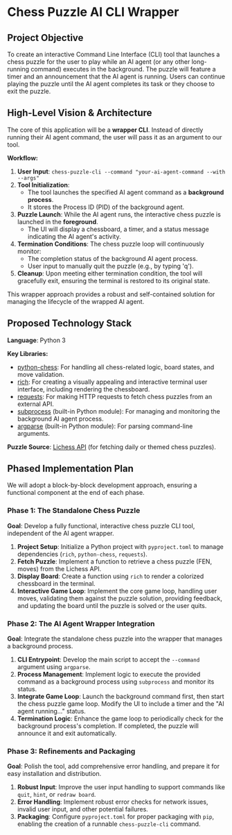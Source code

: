 # Chess Puzzle AI CLI Wrapper

## Project Objective

To create an interactive Command Line Interface (CLI) tool that launches a chess puzzle for the user to play while an AI agent (or any other long-running command) executes in the background. The puzzle will feature a timer and an announcement that the AI agent is running. Users can continue playing the puzzle until the AI agent completes its task or they choose to exit the puzzle.

## High-Level Vision & Architecture

The core of this application will be a **wrapper CLI**. Instead of directly running their AI agent command, the user will pass it as an argument to our tool.

**Workflow:**

1.  **User Input**: `chess-puzzle-cli --command "your-ai-agent-command --with --args"`
2.  **Tool Initialization**:
    *   The tool launches the specified AI agent command as a **background process**.
    *   It stores the Process ID (PID) of the background agent.
3.  **Puzzle Launch**: While the AI agent runs, the interactive chess puzzle is launched in the **foreground**.
    *   The UI will display a chessboard, a timer, and a status message indicating the AI agent's activity.
4.  **Termination Conditions**: The chess puzzle loop will continuously monitor:
    *   The completion status of the background AI agent process.
    *   User input to manually quit the puzzle (e.g., by typing 'q').
5.  **Cleanup**: Upon meeting either termination condition, the tool will gracefully exit, ensuring the terminal is restored to its original state.

This wrapper approach provides a robust and self-contained solution for managing the lifecycle of the wrapped AI agent.

## Proposed Technology Stack

**Language**: Python 3

**Key Libraries:**

*   [python-chess](https://github.com/niklasf/python-chess): For handling all chess-related logic, board states, and move validation.
*   [rich](https://github.com/Textualize/rich): For creating a visually appealing and interactive terminal user interface, including rendering the chessboard.
*   [requests](https://github.com/psf/requests): For making HTTP requests to fetch chess puzzles from an external API.
*   [subprocess](https://docs.python.org/3/library/subprocess.html) (built-in Python module): For managing and monitoring the background AI agent process.
*   [argparse](https://docs.python.org/3/library/argparse.html) (built-in Python module): For parsing command-line arguments.

**Puzzle Source**: [Lichess API](https://lichess.org/api) (for fetching daily or themed chess puzzles).

## Phased Implementation Plan

We will adopt a block-by-block development approach, ensuring a functional component at the end of each phase.

### Phase 1: The Standalone Chess Puzzle
**Goal**: Develop a fully functional, interactive chess puzzle CLI tool, independent of the AI agent wrapper.

1.  **Project Setup**: Initialize a Python project with `pyproject.toml` to manage dependencies (`rich`, `python-chess`, `requests`).
2.  **Fetch Puzzle**: Implement a function to retrieve a chess puzzle (FEN, moves) from the Lichess API.
3.  **Display Board**: Create a function using `rich` to render a colorized chessboard in the terminal.
4.  **Interactive Game Loop**: Implement the core game loop, handling user moves, validating them against the puzzle solution, providing feedback, and updating the board until the puzzle is solved or the user quits.

### Phase 2: The AI Agent Wrapper Integration
**Goal**: Integrate the standalone chess puzzle into the wrapper that manages a background process.

1.  **CLI Entrypoint**: Develop the main script to accept the `--command` argument using `argparse`.
2.  **Process Management**: Implement logic to execute the provided command as a background process using `subprocess` and monitor its status.
3.  **Integrate Game Loop**: Launch the background command first, then start the chess puzzle game loop. Modify the UI to include a timer and the "AI agent running..." status.
4.  **Termination Logic**: Enhance the game loop to periodically check for the background process's completion. If completed, the puzzle will announce it and exit automatically.

### Phase 3: Refinements and Packaging
**Goal**: Polish the tool, add comprehensive error handling, and prepare it for easy installation and distribution.

1.  **Robust Input**: Improve the user input handling to support commands like `quit`, `hint`, or `redraw board`.
2.  **Error Handling**: Implement robust error checks for network issues, invalid user input, and other potential failures.
3.  **Packaging**: Configure `pyproject.toml` for proper packaging with `pip`, enabling the creation of a runnable `chess-puzzle-cli` command.